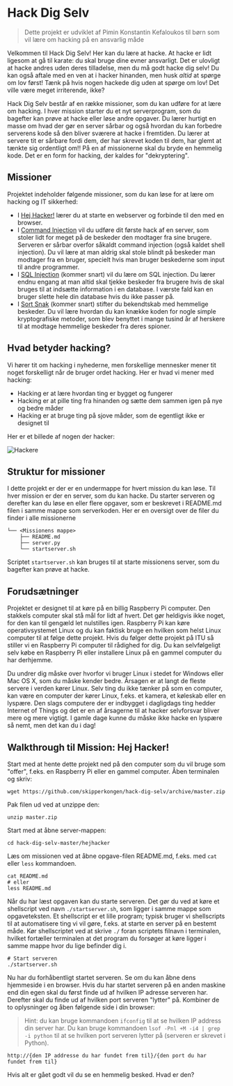 # Hack Dig Selv

> Dette projekt er udviklet af Pimin Konstantin Kefaloukos til børn som vil lære om hacking på en ansvarlig måde

Velkommen til Hack Dig Selv! Her kan du lære at hacke. At hacke er lidt ligesom at gå til karate: du skal bruge dine evner ansvarligt. Det er ulovligt at hacke andres uden deres tilladelse, men du må godt hacke dig selv! Du kan også aftale med en ven at i hacker hinanden, men husk *altid* at spørge om lov først! Tænk på hvis nogen hackede dig uden at spørge om lov! Det ville være meget irriterende, ikke?

Hack Dig Selv består af en række missioner, som du kan udføre for at lære om hacking. I hver mission starter du et nyt serverprogram, som du bagefter kan prøve at hacke eller løse andre opgaver. Du lærer hurtigt en masse om hvad der gør en server sårbar og også hvordan du kan forbedre serverens kode så den bliver sværere at hacke i fremtiden. Du lærer at servere tit er sårbare fordi dem, der har skrevet koden til dem, har glemt at tænkte sig ordentligt om!! På en af missionerne skal du bryde en hemmelig kode. Det er en form for hacking, der kaldes for "dekryptering".

## Missioner

Projektet indeholder følgende missioner, som du kan løse for at lære om hacking og IT sikkerhed:

- I [Hej Hacker!](https://github.com/skipperkongen/hack-dig-selv/tree/master/hejhacker) lærer du at starte en webserver og forbinde til den med en browser.
- I [Command Injection](https://github.com/skipperkongen/hack-dig-selv/tree/master/command-injection) vil du udføre dit første hack af en server, som stoler lidt for meget på de beskeder den modtager fra sine brugere. Serveren er sårbar overfor såkaldt command injection (også kaldet shell injection). Du vil lære at man aldrig skal stole blindt på beskeder man modtager fra en bruger, specielt hvis man bruger beskederne som input til andre programmer.
- I [SQL Injection](https://github.com/skipperkongen/hack-dig-selv/tree/master/sql-injection) (kommer snart) vil du lære om SQL injection. Du lærer endnu engang at man altid skal tjekke beskeder fra brugere hvis de skal bruges til at indsætte information i en database. I værste fald kan en bruger slette hele din database hvis du ikke passer på.
- I [Sort Snak](https://github.com/skipperkongen/hack-dig-selv/tree/master/sortsnak) (kommer snart) stifter du bekendtskab med hemmelige beskeder. Du vil lære hvordan du kan knække koden for nogle simple kryptografiske metoder, som blev benyttet i mange tusind år af herskere til at modtage hemmelige beskeder fra deres spioner.

## Hvad betyder hacking?

Vi hører tit om hacking i nyhederne, men forskellige mennesker mener tit noget forskelligt når de bruger ordet hacking. Her er hvad vi mener med hacking:

- Hacking er at lære hvordan ting er bygget og fungerer
- Hacking er at pille ting fra hinanden og sætte dem sammen igen på nye og bedre måder
- Hacking er at bruge ting på sjove måder, som de egentligt ikke er designet til

Her er et billede af nogen der hacker:

![Hackere](https://upload.wikimedia.org/wikipedia/commons/4/41/Solder_workshop_at_FIXME_Hackerspace%2C_Renens%2C_Lausanne_%282015-05-23_06.25.46_by_Mitch_Altman%29.jpg)

## Struktur for missioner

I dette projekt er der er en undermappe for hvert mission du kan løse. Til hver mission er der en server, som du kan hacke. Du starter serveren og derefter kan du løse en eller flere opgaver, som er beskrevet i README.md filen i samme mappe som serverkoden. Her er en oversigt over de filer du finder i alle missionerne

```
└── <Missionens mappe>
    ├── README.md
    ├── server.py
    └── startserver.sh
```

Scriptet `startserver.sh` kan bruges til at starte missionens server, som du bagefter kan prøve at hacke.


## Forudsætninger

Projektet er designet til at køre på en billig Raspberry Pi computer. Den stakkels computer skal stå mål for lidt
af hvert. Det gør heldigvis ikke noget, for den kan til gengæld let nulstilles igen. Raspberry Pi kan køre operativsystemet Linux og du kan faktisk bruge en hvilken som helst Linux computer til at følge dette projekt. Hvis du følger dette projekt på ITU så stiller vi en Raspberry Pi computer til rådighed for dig. Du kan selvfølgeligt selv købe en Raspberry Pi eller installere Linux på en gammel computer du har derhjemme.

Du undrer dig måske over hvorfor vi bruger Linux i stedet for Windows eller Mac OS X, som du måske kender bedre. Årsagen er at langt de fleste servere i verden kører Linux. Selv ting du ikke tænker på som en computer, kan være en computer der kører Linux, f.eks. et kamera, et køleskab eller en lyspære. Den slags computere der er indbygget i dagligdags ting hedder Internet of Things og det er en af årsagerne til at hacker selvforsvar bliver mere og mere vigtigt. I gamle dage kunne du måske ikke hacke en lyspære så nemt, men det kan du i dag!

## Walkthrough til Mission: Hej Hacker!

Start med at hente dette projekt ned på den computer som du vil bruge som "offer", f.eks. en Raspberry Pi eller en gammel computer. Åben terminalen og skriv:

```
wget https://github.com/skipperkongen/hack-dig-selv/archive/master.zip
```

Pak filen ud ved at unzippe den:

```
unzip master.zip
```


Start med at åbne server-mappen:

```
cd hack-dig-selv-master/hejhacker
```

Læs om missionen ved at åbne opgave-filen README.md, f.eks. med `cat` eller `less` kommandoen.

```
cat README.md
# eller
less README.md
```

Når du har læst opgaven kan du starte serveren. Det gør du ved at køre et shellscript ved navn `./startserver.sh`, som ligger i samme mappe som opgaveteksten. Et shellscript er et lille program; typisk bruger vi shellscripts til at automatisere ting vi vil gøre, f.eks. at starte en server på en bestemt måde. Kør shellscriptet ved at skrive `./` foran scriptets filnavn i terminalen, hvilket fortæller terminalen at det program du forsøger at køre ligger i samme mappe hvor du lige befinder dig i.

```
# Start serveren
./startserver.sh
```

Nu har du forhåbentligt startet serveren. Se om du kan åbne dens hjemmeside i en browser. Hvis du har startet serveren på en anden maskine end din egen skal du først finde ud af hvilken IP adresse serveren har. Derefter skal du finde ud af hvilken port serveren "lytter" på. Kombiner de to oplysninger og åben følgende side i din browser:

> Hint: du kan bruge kommandoen `ifconfig` til at se hvilken IP address din server har. Du kan bruge kommandoen `lsof -Pnl +M -i4 | grep -i python` til at se hvilken port serveren lytter på (serveren er skrevet i Python).

```
http://{den IP addresse du har fundet frem til}/{den port du har fundet frem til}
```

Hvis alt er gået godt vil du se en hemmelig besked. Hvad er den?
